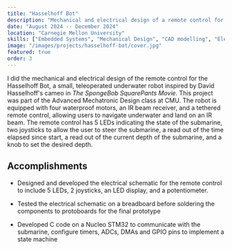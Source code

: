 ```yaml
---
title: "Hasselhoff Bot"
description: "Mechanical and electrical design of a remote control for a small, teleoperated underwater robot inspired by David Hasselhoff's cameo in The SpongeBob SquarePants Movie."
date: "August 2024 -- December 2024"
location: "Carnegie Mellon University"
skills: ["Embedded Systems", "Mechanical Design", "CAD modelling", "Electrical Design"]
image: "/images/projects/hasselhoff-bot/cover.jpg"
featured: true
order: 3
---
```


I did the mechanical and electrical design of the remote control for the Hasselhoff Bot, a small, teleoperated underwater robot inspired by David Hasselhoff's cameo in *The SpongeBob SquarePants Movie.* This project was part of the Advanced Mechatronic Design class at CMU. The robot is equipped with four waterproof motors, an IR beam receiver, and a tethered remote control, allowing users to navigate underwater and land on an IR beam. The remote control has 5 LEDs indicating the state of the submarine, two joysticks to allow the user to steer the submarine, a read out of the time elapsed since start, a read out of the current depth of the submarine, and a knob to set the desired depth.

## Accomplishments

- Designed and developed the electrical schematic for the remote control to include 5 LEDs, 2 joysticks, an LED display, and a potentiometer.

- Tested the electrical schematic on a breadboard before soldering the components to protoboards for the final prototype

- Developed C code on a Nucleo STM32 to communicate with the submarine, configure timers, ADCs, DMAs and GPIO pins to implement a state machine
